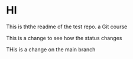 # HI

This is ththe readme of the test repo. a Git course

This is a change to see how the status changes 


THis is a change on the main branch 